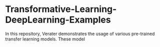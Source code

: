 # Transformative-Learning-DeepLearning-Examples
In this repository, Verater demonstrates the usage of various pre-trained transfer learning models. These model